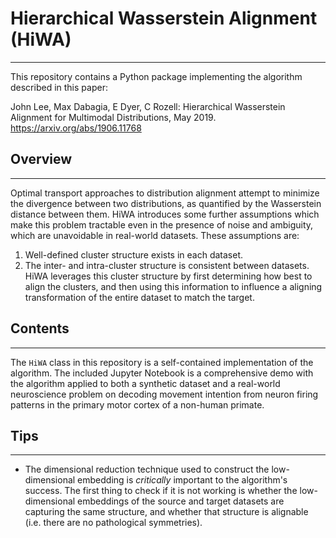 # Hierarchical Wasserstein Alignment (HiWA)
--------------------------------------------
This repository contains a Python package implementing the algorithm described in this paper:

John Lee, Max Dabagia, E Dyer, C Rozell: Hierarchical Wasserstein Alignment for Multimodal Distributions, May 2019. https://arxiv.org/abs/1906.11768

## Overview
----------
Optimal transport approaches to distribution alignment attempt to minimize the divergence between two distributions, as quantified by the Wasserstein distance between them. HiWA introduces some further assumptions which make this problem tractable even in the presence of noise and ambiguity, which are unavoidable in real-world datasets. These assumptions are:
  1. Well-defined cluster structure exists in each dataset.
  2. The inter- and intra-cluster structure is consistent between datasets.
HiWA leverages this cluster structure by first determining how best to align the clusters, and then using this information to influence a aligning transformation of the entire dataset to match the target.

## Contents
----------
The `HiWA` class in this repository is a self-contained implementation of the algorithm. The included Jupyter Notebook is a comprehensive demo with the algorithm applied to both a synthetic dataset and a real-world neuroscience problem on decoding movement intention from neuron firing patterns in the primary motor cortex of a non-human primate. 

## Tips
-------
- The dimensional reduction technique used to construct the low-dimensional embedding is *critically* important to the algorithm's success. The first thing to check if it is not working is whether the low-dimensional embeddings of the source and target datasets are capturing the same structure, and whether that structure is alignable (i.e. there are no pathological symmetries).
